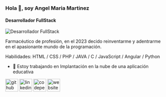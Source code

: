 ### Hola 👋, soy Angel Maria Martinez
#### Desarrollador FullStack
![Desarrollador FullStack](https://media.licdn.com/dms/image/C4D16AQH2VrjCsLV7tQ/profile-displaybackgroundimage-shrink_350_1400/0/1516839931172?e=1721260800&v=beta&t=hYsWQVSvuic0I7zVy-CYRl99CbifhAN9DffjodP5DJ4)

Farmacéutico de profesión, en el 2023 decido reinventarme y adentrarme en el apasionante mundo de la programación. 

Habilidades: HTML / CSS / PHP / JAVA / C / JavaScript / Angular / Python

- 🔭 Estoy trabajando en Implantación en la nube de una aplicación educativa 


[<img src='https://cdn.jsdelivr.net/npm/simple-icons@3.0.1/icons/github.svg' alt='github' height='40'>](https://github.com/angelmaria)  [<img src='https://cdn.jsdelivr.net/npm/simple-icons@3.0.1/icons/linkedin.svg' alt='linkedin' height='40'>](https://www.linkedin.com/in/angelmariamartinez/)  [<img src='https://cdn.jsdelivr.net/npm/simple-icons@3.0.1/icons/codepen.svg' alt='codepen' height='40'>](https://codepen.io/angelmaria75)  [<img src='https://cdn.jsdelivr.net/npm/simple-icons@3.0.1/icons/icloud.svg' alt='website' height='40'>](www.martalweb.com)  

      

<!--
**angelmaria/angelmaria** is a ✨ _special_ ✨ repository because its `README.md` (this file) appears on your GitHub profile.

Here are some ideas to get you started:

- 🔭 I’m currently working on ...
- 🌱 I’m currently learning ...
- 👯 I’m looking to collaborate on ...
- 🤔 I’m looking for help with ...
- 💬 Ask me about ...
- 📫 How to reach me: ...
- 😄 Pronouns: ...
- ⚡ Fun fact: ...
-->
